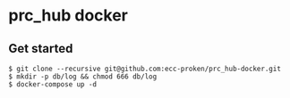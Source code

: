 # prc_hub docker

## Get started

```console
$ git clone --recursive git@github.com:ecc-proken/prc_hub-docker.git
$ mkdir -p db/log && chmod 666 db/log
$ docker-compose up -d
```
